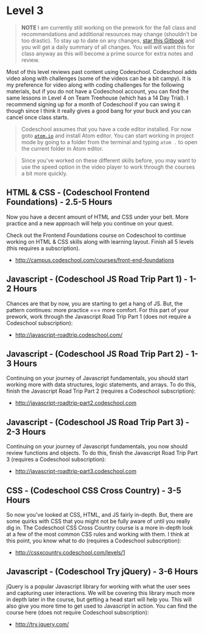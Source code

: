 # Level 3

> **NOTE** I am currently still working on the prework for the fall class and recommendations and additional resources may change (shouldn't be too drastic).
> To stay up to date on any changes, [star this Gitbook](https://www.gitbook.com/book/rtablada/lr-fall-2015/details) and you will get a daily summary of all changes.
> You will will want this for class anyway as this will become a prime source for extra notes and review.

Most of this level reviews past content using Codeschool.
Codeschool adds video along with challenges (some of the videos can be a bit campy).
It is my preference for video along with coding challenges for the following materials, but if you do not have a Codeschool account, you can find the same lessons in Level 4 on Team Treehouse (which has a 14 Day Trial).
I recommend signing up for a month of Codeschool if you can swing it though since I think it really gives a good bang for your buck and you can cancel once class starts.

> Codeschool assumes that you have a code editor installed.
For now goto [`atom.io`](http://atom.io) and install Atom editor.
You can start working in project mode by going to a folder from the terminal and typing `atom .` to open the current folder in Atom editor.

> Since you've worked on these different skills before, you may want to use the speed option in the video player to work through the courses a bit more quickly.

## HTML & CSS - (Codeschool Frontend Foundations) - 2.5-5 Hours

Now you have a decent amount of HTML and CSS under your belt.
More practice and a new approach will help you continue on your quest.

Check out the Frontend Foundations course on Codeschool to continue working on HTML & CSS skills along with learning layout.
Finish all 5 levels (this requires a subscription).

* http://campus.codeschool.com/courses/front-end-foundations

## Javascript - (Codeschool JS Road Trip Part 1) - 1-2 Hours

Chances are that by now, you are starting to get a hang of JS.
But, the pattern continues: more practice === more comfort.
For this part of your prework, work through the Javascript Road Trip Part 1 (does not require a Codeschool subscription):

* http://javascript-roadtrip.codeschool.com/

## Javascript - (Codeschool JS Road Trip Part 2) - 1-3 Hours

Continuing on your journey of Javascript fundamentals, you should start working more with data structures, logic statements, and arrays.
To do this, finish the Javascript Road Trip Part 2 (requires a Codeschool subscription):

* http://javascript-roadtrip-part2.codeschool.com

## Javascript - (Codeschool JS Road Trip Part 3) - 2-3 Hours

Continuing on your journey of Javascript fundamentals, you now should review functions and objects.
To do this, finish the Javascript Road Trip Part 3 (requires a Codeschool subscription):

* http://javascript-roadtrip-part3.codeschool.com

## CSS - (Codeschool CSS Cross Country) - 3-5 Hours

So now you've looked at CSS, HTML, and JS fairly in-depth.
But, there are some quirks with CSS that you might not be fully aware of until you really dig in.
The Codeschool CSS Cross Country course is a more in-depth look at a few of the most common CSS rules and working with them.
I think at this point, you know what to do (requires a Codeschool subscription):

* http://cssxcountry.codeschool.com/levels/1

## Javascript - (Codeschool Try jQuery) - 3-6 Hours

jQuery is a popular Javascript library for working with what the user sees and capturing user interactions.
We will be covering this library much more in depth later in the course, but getting a head start will help you.
This will also give you more time to get used to Javascript in action.
You can find the course here (does not require Codeschool subscription):

* http://try.jquery.com/
